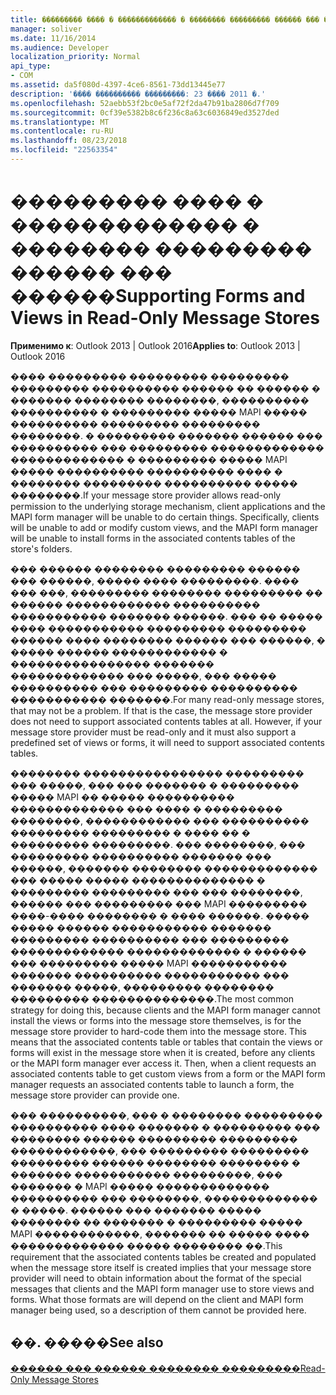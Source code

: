 ```yaml
---
title: ��������� ���� � ������������� � �������� ��������� ������ ��� ������
manager: soliver
ms.date: 11/16/2014
ms.audience: Developer
localization_priority: Normal
api_type:
- COM
ms.assetid: da5f080d-4397-4ce6-8561-73dd13445e77
description: '���� ���������� ���������: 23 ���� 2011 �.'
ms.openlocfilehash: 52aebb53f2bc0e5af72f2da47b91ba2806d7f709
ms.sourcegitcommit: 0cf39e5382b8c6f236c8a63c6036849ed3527ded
ms.translationtype: MT
ms.contentlocale: ru-RU
ms.lasthandoff: 08/23/2018
ms.locfileid: "22563354"
---
```

# <a name="supporting-forms-and-views-in-read-only-message-stores"></a><span data-ttu-id="48afb-103">��������� ���� � ������������� � �������� ��������� ������ ��� ������</span><span class="sxs-lookup"><span data-stu-id="48afb-103">Supporting Forms and Views in Read-Only Message Stores</span></span>

  
  
<span data-ttu-id="48afb-104">**Применимо к**: Outlook 2013 | Outlook 2016</span><span class="sxs-lookup"><span data-stu-id="48afb-104">**Applies to**: Outlook 2013 | Outlook 2016</span></span> 
  
<span data-ttu-id="48afb-p101">���� ��������� ��������� ��������� ��������� ���������� ������ �� ������ � ������� �������� ��������, ���������� ���������� � ��������� ����� MAPI ����� ���������� ��������� ��������� ��������. � ��������� ������� ������ ��� ���������� ��� ��������� ������������� ������������� � ��������� ����� MAPI ����� ���������� ���������� ���� � �������� ��������� ���������� ����� ��������.</span><span class="sxs-lookup"><span data-stu-id="48afb-p101">If your message store provider allows read-only permission to the underlying storage mechanism, client applications and the MAPI form manager will be unable to do certain things. Specifically, clients will be unable to add or modify custom views, and the MAPI form manager will be unable to install forms in the associated contents tables of the store's folders.</span></span>
  
<span data-ttu-id="48afb-p102">��� ������ �������� ��������� ������ ��� ������, ����� ���� ���������. ���� ��� ���, ��������� �������� ��������� �� ������ ������������ ���������� ����������� ������� ������. ��� �� ����� ���� ����������� ��������� ��������� ������ ���� �������� ������ ��� ������, � ����� ������ ������������ � ���������������� ������� ������������� ��� �����, ��� ����� ���������� ��� ��������� ���������� ����������� �������.</span><span class="sxs-lookup"><span data-stu-id="48afb-p102">For many read-only message stores, that may not be a problem. If that is the case, the message store provider does not need to support associated contents tables at all. However, if your message store provider must be read-only and it must also support a predefined set of views or forms, it will need to support associated contents tables.</span></span>
  
<span data-ttu-id="48afb-p103">�������� ���������������� ��������� ��� �����, ��� ��� ������� � ��������� ����� MAPI �� ����� ���������� ������������� ��� ���� � ��������� ��������, ������������ ��� ���������� ��������� ��������� � ���� �� � ��������� ���������. ��� ��������, ��� ��������� ���������� ������� ��� ������, ������� �������� ������������� ��� ����� ����� �������������� � ��������� ��������� ��� ��� ��������, ������ ��� ��������� ��� MAPI ��������� ����-���� �������� � ���� ������. ����� ����� ������ ����������� ������� ��������� ���������� ��� ��������� ������������� ������������� � ������ ��� ��������� ����� MAPI ����������� ������� ���������� ����������� ��� ������� �����, ��������� �������� ��������� ��������������.</span><span class="sxs-lookup"><span data-stu-id="48afb-p103">The most common strategy for doing this, because clients and the MAPI form manager cannot install the views or forms into the message store themselves, is for the message store provider to hard-code them into the message store. This means that the associated contents table or tables that contain the views or forms will exist in the message store when it is created, before any clients or the MAPI form manager ever access it. Then, when a client requests an associated contents table to get custom views from a form or the MAPI form manager requests an associated contents table to launch a form, the message store provider can provide one.</span></span> 
  
<span data-ttu-id="48afb-p104">��� ����������, ��� � �������� ��������� ���������� ���� ������� � ��������� ��� �������� ������ ��������� ��������� ������������, ��� ��������� ��������� ��������� ������ �������� �������� � ������� ����������� ���������, ��� ������� � MAPI ����� ������������� ���������� ��� ��������, ������������� � �����. ������ ��� ������� ����� �������� �� ������� � ��������� ����� MAPI ������������, ������� �� ����� ���� ������������� ����� �������� ��.</span><span class="sxs-lookup"><span data-stu-id="48afb-p104">This requirement that the associated contents tables be created and populated when the message store itself is created implies that your message store provider will need to obtain information about the format of the special messages that clients and the MAPI form manager use to store views and forms. What those formats are will depend on the client and MAPI form manager being used, so a description of them cannot be provided here.</span></span>
  
## <a name="see-also"></a><span data-ttu-id="48afb-115">��. �����</span><span class="sxs-lookup"><span data-stu-id="48afb-115">See also</span></span>



[<span data-ttu-id="48afb-116">������ ��� ������ �������� ���������</span><span class="sxs-lookup"><span data-stu-id="48afb-116">Read-Only Message Stores</span></span>](read-only-message-stores.md)

